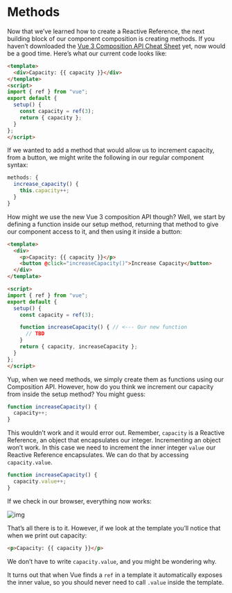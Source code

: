 # Methods

Now that we’ve learned how to create a Reactive Reference, the next building block of our component composition is creating methods. If you haven’t downloaded the [Vue 3 Composition API Cheat Sheet](https://www.vuemastery.com/vue-3-cheat-sheet) yet, now would be a good time. Here’s what our current code looks like:

```html
<template>
  <div>Capacity: {{ capacity }}</div>
</template>
<script>
import { ref } from "vue";
export default {
  setup() {
    const capacity = ref(3);
    return { capacity };
  }
};
</script>
```

If we wanted to add a method that would allow us to increment capacity, from a button, we might write the following in our regular component syntax:

```javascript
methods: {
  increase_capacity() {
    this.capacity++;
  }
} 
```

How might we use the new Vue 3 composition API though? Well, we start by defining a function inside our setup method, returning that method to give our component access to it, and then using it inside a button:

```html
<template>
  <div>
    <p>Capacity: {{ capacity }}</p>
    <button @click="increaseCapacity()">Increase Capacity</button>
  </div>
</template>

<script>
import { ref } from "vue";
export default {
  setup() {
    const capacity = ref(3);

    function increaseCapacity() { // <--- Our new function
      // TBD
    }
    return { capacity, increaseCapacity };
  }
};
</script>
```

Yup, when we need methods, we simply create them as functions using our Composition API. However, how do you think we increment our capacity from inside the setup method? You might guess:

```javascript
function increaseCapacity() { 
  capacity++;
}
```

This wouldn’t work and it would error out. Remember, `capacity` is a Reactive Reference, an object that encapsulates our integer. Incrementing an object won’t work. In this case we need to increment the inner integer `value` our Reactive Reference encapsulates. We can do that by accessing `capacity.value`.

```javascript
function increaseCapacity() { 
  capacity.value++;
}
```

If we check in our browser, everything now works:

![img](https://firebasestorage.googleapis.com/v0/b/vue-mastery.appspot.com/o/flamelink%2Fmedia%2F1571072657913_01-method-browser750.gif?alt=media&token=2c563df9-5882-4c70-8bce-35eba8b97397)

That’s all there is to it. However, if we look at the template you’ll notice that when we print out capacity:

```html
<p>Capacity: {{ capacity }}</p>
```

We don’t have to write `capacity.value`, and you might be wondering why.

It turns out that when Vue finds a `ref` in a template it automatically exposes the inner value, so you should never need to call `.value` inside the template.